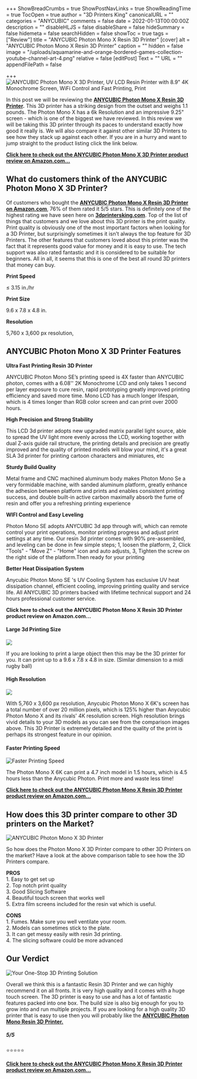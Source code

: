 +++
ShowBreadCrumbs = true
ShowPostNavLinks = true
ShowReadingTime = true
TocOpen = true
author = "3D Printers King"
canonicalURL = ""
categories = "ANYCUBIC"
comments = false
date = 2022-01-13T00:00:00Z
description = ""
disableHLJS = false
disableShare = false
hideSummary = false
hidemeta = false
searchHidden = false
showToc = true
tags = ["Review"]
title = "ANYCUBIC Photon Mono X Resin 3D Printer"
[cover]
alt = "ANYCUBIC Photon Mono X Resin 3D Printer"
caption = ""
hidden = false
image = "/uploads/aquamarine-and-orange-bordered-games-collection-youtube-channel-art-4.png"
relative = false
[editPost]
Text = ""
URL = ""
appendFilePath = false

+++
![ANYCUBIC Photon Mono X 3D Printer, UV LCD Resin Printer with 8.9" 4K Monochrome Screen, WiFi Control and Fast Printing, Print](https://images-na.ssl-images-amazon.com/images/I/61NfUXG4pLL._AC_UL604_SR604,400_.jpg 'ANYCUBIC Photon Mono X 3D Printer, UV LCD Resin Printer with 8.9" 4K Monochrome Screen, WiFi Control and Fast Printing, Print')

In this post we will be reviewing the [**ANYCUBIC Photon Mono X Resin 3D Printer**](https://www.amazon.com/gp/product/B08JGH83VS/ref=as_li_tl?ie=UTF8&tag=3dprintersking-20&camp=1789&creative=9325&linkCode=as2&creativeASIN=B08JGH83VS&linkId=21b3706c8ba3f3c9c85ef3c6c587021a)**.**  This 3D printer has a striking design from the outset and weighs 1.1 pounds.  The Photon Mono X has a 6k Resolution and an impressive 9.25" screen - which is one of the biggest we have reviewed.  In this review we will be taking this 3D printer through its paces to understand exactly how good it really is.  We will also compare it against other similar 3D Printers to see how they stack up against each other.  If you are in a hurry and want to jump straight to the product listing click the link below.

[**Click here to check out the ANYCUBIC Photon Mono X 3D Printer product review on Amazon.com...**](https://www.amazon.com/gp/product/B08JGH83VS/ref=as_li_tl?ie=UTF8&tag=3dprintersking-20&camp=1789&creative=9325&linkCode=as2&creativeASIN=B08JGH83VS&linkId=21b3706c8ba3f3c9c85ef3c6c587021a)

## What do customers think of the ANYCUBIC Photon Mono X 3D Printer?

Of customers who bought the [**ANYCUBIC Photon Mono X Resin 3D Printer on Amazon.com**](https://www.amazon.com/gp/product/B08JGH83VS/ref=as_li_tl?ie=UTF8&tag=3dprintersking-20&camp=1789&creative=9325&linkCode=as2&creativeASIN=B08JGH83VS&linkId=21b3706c8ba3f3c9c85ef3c6c587021a), 76% of them rated it 5/5 stars.  This is definitely one of the highest rating we have seen here on [**3dprintersking.com**](3dprintersking.com).  Top of the list of things that customers and we love about this 3D printer is the print quality.  Print quality is obviously one of the most important factors when looking for a 3D Printer, but surprisingly sometimes it isn't always the top feature for 3D Printers.  The other features that customers loved about this printer was the fact that it represents good value for money and it is easy to use.  The tech support was also rated fantastic and it is considered to be suitable for beginners.  All in all, it seems that this is one of the best all round 3D printers that money can buy.

**Print Speed**

≤ 3.15 in./hr

**Print Size**

9\.6 x 7.8 x 4.8 in.

**Resolution**

5,760 x 3,600 px resolution,

## ANYCUBIC Photon Mono X 3D Printer Features

**Ultra Fast Printing Resin 3D Printer**

ANYCUBIC Photon Mono SE’s printing speed is 4X faster than ANYCUBIC photon, comes with a 6.08'' 2K Monochrome LCD and only takes 1 second per layer exposure to cure resin, rapid prototyping greatly improved printing efficiency and saved more time. Mono LCD has a much longer lifespan, which is 4 times longer than RGB color screen and can print over 2000 hours.

**High Precision and Strong Stability**

This LCD 3d printer adopts new upgraded matrix parallel light source, able to spread the UV light more evenly across the LCD, working together with dual Z-axis guide rail structure, the printing details and precision are greatly improved and the quality of printed models will blow your mind, it's a great SLA 3d printer for printing cartoon characters and miniatures, etc

**Sturdy Build Quality**

Metal frame and CNC machined aluminum body makes Photon Mono Se a very formidable machine, with sanded aluminum platform, greatly enhance the adhesion between platform and prints and enables consistent printing success, and double built-in active carbon maximally absorb the fume of resin and offer you a refreshing printing experience

**WIFI Control and Easy Leveling**

Photon Mono SE adopts ANYCUBIC 3d app through wifi, which can remote control your print operations, monitor printing progress and adjust print settings at any time. Our resin 3d printer comes with 90% pre-assembled, and leveling can be done in few simple steps; 1, loosen the platform, 2, Click "Tools" - "Move Z" - "Home" icon and auto adjusts, 3, Tighten the screw on the right side of the platform.Then ready for your printing

**Better Heat Dissipation System**

Anycubic Photon Mono SE 's UV Cooling System has exclusive UV heat dissipation channel, efficient cooling, improving printing quality and service life. All ANYCUBIC 3D printers backed with lifetime technical support and 24 hours professional customer service.

**Click here to check out the ANYCUBIC Photon Mono X Resin 3D Printer product review on Amazon.com...**

#### Large 3d Printing Size

![](https://m.media-amazon.com/images/I/61Cqwxcu2WL._SX522_.jpg)

If you are looking to print a large object then this may be the 3D printer for you.  It can print up to a 9.6 x 7.8 x 4.8 in size. (Similar dimension to a midi rugby ball)

#### High Resolution

![](https://m.media-amazon.com/images/I/71hAur0PYzL._SX522_.jpg)

With 5,760 x 3,600 px resolution, Anycubic Photon Mono X 6K's screen has a total number of over 20 million pixels, which is 125% higher than Anycubic Photon Mono X and its rivals' 4K resolution screen. High resolution brings vivid details to your 3D models as you can see from the comparison images above.  This 3D Printer is extremely detailed and the quality of the print is perhaps its strongest feature in our opinion.

#### Faster Printing Speed

![Faster Printing Speed](https://m.media-amazon.com/images/S/aplus-media-library-service-media/7cecbe1d-bd8c-4203-863f-3167186d3e33.__CR0,0,220,220_PT0_SX220_V1___.jpg)

The Photon Mono X 6K can print a 4.7 inch model in 1.5  hours, which is 4.5 hours less than the Anycubic Photon.  Print more and waste less time!

[**Click here to check out the ANYCUBIC Photon Mono X Resin 3D Printer product review on Amazon.com...**](https://www.amazon.com/gp/product/B08JGH83VS/ref=as_li_tl?ie=UTF8&tag=3dprintersking-20&camp=1789&creative=9325&linkCode=as2&creativeASIN=B08JGH83VS&linkId=21b3706c8ba3f3c9c85ef3c6c587021a)

## How does this 3D printer compare to other 3D printers on the Market?

![ANYCUBIC Photon Mono X 3D Printer](/uploads/anycubic-phon-mono-4k-comparison-with-photon-mono-x.png "ANYCUBIC Photon Mono X 3D Printer")

So how does the Photon Mono X 3D Printer compare to other 3D Printers on the market?  Have a look at the above comparison table to see how the 3D Printers compare.

**PROS**  
1\. Easy to get set up  
2\. Top notch print quality  
3\. Good Slicing Software  
4\. Beautiful touch screen that works well  
5\. Extra film screens included for the resin vat which is  useful.

**CONS**  
1\. Fumes. Make sure you well ventilate your room.  
2\. Models can sometimes stick to the plate.  
3\. It can get messy easily with resin 3d printing.  
4\. The slicing software could be more advanced

## Our Verdict

![Your One-Stop 3D Printing Solution](https://m.media-amazon.com/images/S/aplus-media-library-service-media/7450edf5-43b1-4f0c-8498-4d5403e00735.__CR0,0,970,600_PT0_SX970_V1___.jpg "Your One-Stop 3D Printing Solution")

Overall we think this is a fantastic Resin 3D Printer and we can highly recommend it on all fronts.  It is very high quality and it comes with a huge touch screen.  The 3D printer is easy to use and has a lot of fantastic features packed into one box.  The build size is also big enough for you to grow into and run multiple projects.  If you are looking for a high quality 3D printer that is easy to use then you will probably like the [**ANYCUBIC Photon Mono Resin 3D Printer.**](https://www.amazon.com/gp/product/B08JGH83VS/ref=as_li_tl?ie=UTF8&tag=3dprintersking-20&camp=1789&creative=9325&linkCode=as2&creativeASIN=B08JGH83VS&linkId=21b3706c8ba3f3c9c85ef3c6c587021a)

##### **5/5**

⭐⭐⭐⭐⭐

[**Click here to check out the ANYCUBIC Photon Mono X Resin 3D Printer product review on Amazon.com...**](https://www.amazon.com/gp/product/B08JGH83VS/ref=as_li_tl?ie=UTF8&tag=3dprintersking-20&camp=1789&creative=9325&linkCode=as2&creativeASIN=B08JGH83VS&linkId=21b3706c8ba3f3c9c85ef3c6c587021a)
